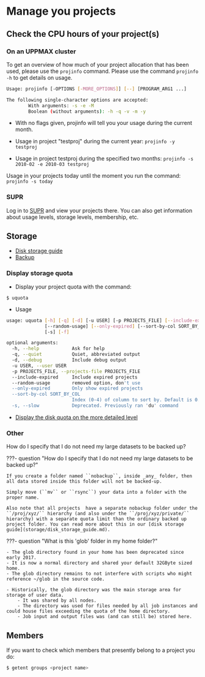 # Manage you projects


## Check the CPU hours of your project(s)

### On an UPPMAX cluster

To get an overview of how much of your project allocation that has been used, please use the ``projinfo`` command. Please use the command ``projinfo -h`` to get details on usage.

```bash
Usage: projinfo [-OPTIONS [-MORE_OPTIONS]] [--] [PROGRAM_ARG1 ...]

The following single-character options are accepted:
        With arguments: -s -e -M
        Boolean (without arguments): -h -q -v -m -y

```

- With no flags given, projinfo will tell you your usage during the current month.

- Usage in project "testproj" during the current year: ``projinfo -y testproj``

- Usage in project testproj during the specified two months: ``projinfo -s 2010-02 -e 2010-03 testproj``

Usage in your projects today until the moment you run the command: ``projinfo -s today``

### SUPR

Log in to [SUPR](https://supr.naiss.se/) and view your projects there. You can also get information about usage levels, storage levels, membership, etc.

## Storage

- [Disk storage guide](storage/disk_storage_guide.md)
- [Backup](backup.md)

### Display storage quota

- Display your project quota with the command:

```console
$ uquota
```

- Usage

```bash
usage: uquota [-h] [-q] [-d] [-u USER] [-p PROJECTS_FILE] [--include-expired]
              [--random-usage] [--only-expired] [--sort-by-col SORT_BY_COL]
              [-s] [-f]

optional arguments:
  -h, --help            Ask for help
  -q, --quiet           Quiet, abbreviated output
  -d, --debug           Include debug output
  -u USER, --user USER
  -p PROJECTS_FILE, --projects-file PROJECTS_FILE
  --include-expired     Include expired projects
  --random-usage        removed option, don't use
  --only-expired        Only show expired projects
  --sort-by-col SORT_BY_COL
                        Index (0-4) of column to sort by. Default is 0.
  -s, --slow            Deprecated. Previously ran 'du' command
```

- [Display the disk quota on the more detailed level](storage/disk_quota_more.md)

### Other

How do I specify that I do not need my large datasets to be backed up?

???- question "How do I specify that I do not need my large datasets to be backed up?"

    If you create a folder named ``nobackup``, inside _any_ folder, then all data stored inside this folder will not be backed-up. 
    
    Simply move (``mv`` or ``rsync``) your data into a folder with the proper name.

    Also note that all projects  have a separate nobackup folder under the ``/proj/xyz/`` hierarchy (and also under the ``/proj/xyz/private/`` hierarchy) with a separate quota limit than the ordinary backed up project folder. You can read more about this in our [disk storage guide](storage/disk_storage_guide.md).

???- question "What is this 'glob' folder in my home folder?"

    - The glob directory found in your home has been deprecated since early 2017.
    - It is now a normal directory and shared your default 32GByte sized home.
    - The glob directory remains to not interfere with scripts who might reference ~/glob in the source code.

    - Historically, the glob directory was the main storage area for storage of user data.
        - It was shared by all nodes.
        - The directory was used for files needed by all job instances and could house files exceeding the quota of the home directory.
        - Job input and output files was (and can still be) stored here.


## Members

If you want to check which members that presently belong to a project you do:

```bash
$ getent groups <project name>
```
